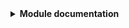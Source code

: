 
<details>
  <summary>
   <b>Module documentation</b>
  </summary>

---
<!-- BEGIN_TF_DOCS -->
### Modules

No modules.

### Inputs

| Name | Description | Type | Default |
|------|-------------|------|---------|
| app\_key | <sub>(Required) B2 Application Key. [Reference](https://registry.terraform.io/providers/Backblaze/b2/latest/docs#optional)</sub> | `string` | `""` |
| app\_key\_id | <sub>(Required) B2 Application Key ID. [Reference](https://registry.terraform.io/providers/Backblaze/b2/latest/docs#optional)</sub> | `string` | `""` |
| bucket\_name | <sub>A name for your S3 Bucket being created.</sub> | `string` | `"homelab-gruber"` |
| bucket\_type | <sub>The bucket type. Either 'allPublic', meaning that files in this bucket can be downloaded by anybody, or 'allPrivate'. [Reference](https://registry.terraform.io/providers/Backblaze/b2/latest/docs/resources/bucket#required)</sub> | `string` | `"allPrivate"` |

### Outputs

| Name | Description |
|------|-------------|
| bucket\_example | n/a |
<!-- END_TF_DOCS -->
</details>
